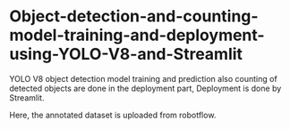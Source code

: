 # Object-detection-and-counting-model-training-and-deployment-using-YOLO-V8-and-Streamlit
YOLO V8 object detection model training and prediction also counting of detected objects are done in the deployment part, Deployment is done by Streamlit.

Here, the annotated dataset is uploaded from robotflow. 
